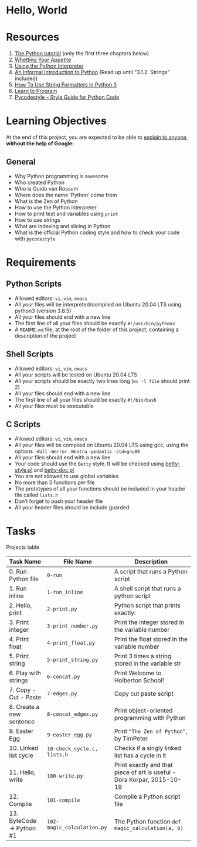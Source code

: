# Hello, World

# Resources
1. [The Python tutorial](https://docs.python.org/3/tutorial/index.html) (only the first three chapters below)
2. [Whetting Your Appetite](https://docs.python.org/3/tutorial/appetite.html)
3. [Using the Python Interpreter](https://docs.python.org/3/tutorial/interpreter.html)
4. [An Informal Introduction to Python](https://docs.python.org/3/tutorial/introduction.html) (Read up until “3.1.2. Strings” included)
5. [How To Use String Formatters in Python 3](https://realpython.com/python-f-strings/)
6. [Learn to Program](https://www.youtube.com/playlist?list=PLGLfVvz_LVvTn3cK5e6LjhgGiSeVlIRwt)
7. [Pycodestyle – Style Guide for Python Code](https://pypi.org/project/pycodestyle/)

# Learning Objectives
At the end of this project, you are expected to be able to [explain to anyone](https://fs.blog/feynman-learning-technique/?fbclid=IwAR2K5_BGPVo0QjJXkOIIqNsqcXK4lTskPWJvA0asKQIGtCPWaQBdKmj1Ztg), **without the help of Google:**

## General
* Why Python programming is awesome
* Who created Python
* Who is Guido van Rossum
* Where does the name ‘Python’ come from
* What is the Zen of Python
* How to use the Python interpreter
* How to print text and variables using `print`
* How to use strings
* What are indexing and slicing in Python
* What is the official Python coding style and how to check your code with `pycodestyle`

# Requirements
## Python Scripts
* Allowed editors: `vi`, `vim`, `emacs`
* All your files will be interpreted/compiled on Ubuntu 20.04 LTS using python3 (version 3.8.5)
* All your files should end with a new line
* The first line of all your files should be exactly `#!/usr/bin/python3`
* A `README.md` file, at the root of the folder of this project, containing a description of the project

## Shell Scripts
* Allowed editors: `vi`, `vim`, `emacs`
* All your scripts will be tested on Ubuntu 20.04 LTS
* All your scripts should be exactly two lines long (`wc -l file` should print 2)
* All your files should end with a new line
* The first line of all your files should be exactly `#!/bin/bash`
* All your files must be executable

## C Scripts
* Allowed editors: `vi`, `vim`, `emacs`
* All your files will be compiled on Ubuntu 20.04 LTS using gcc, using the options `-Wall` `-Werror` `-Wextra` `-pedantic` `-std=gnu89`
* All your files should end with a new line
* Your code should use the `Betty` style. It will be checked using [betty-style.pl](https://github.com/holbertonschool/Betty/blob/master/betty-style.pl) and [betty-doc.pl](https://github.com/holbertonschool/Betty/blob/master/betty-doc.pl)
* You are not allowed to use global variables
* No more than 5 functions per file
* The prototypes of all your functions should be included in your header file called `lists.h`
* Don’t forget to push your header file
* All your header files should be include guarded

# Tasks
Projects table

| Task Name  | File Name | Description |
| --------------- | ------------------------------ |---------------------------------------------------------------|
| 0. Run Python file | `0-run`  | A script that runs a Python script |
| 1. Run inline | `1-run_inline` | A shell script that runs a python script |
| 2. Hello, print | `2-print.py` | Python script that prints exactly: |
| 3. Print integer | `3-print_number.py` | Print the integer stored in the variable number |
| 4. Print float | `4-print_float.py` | Print the float stored in the variable number |
| 5. Print string | `5-print_string.py` | Print 3 times a string stored in the variable str |
| 6. Play with strings | `6-concat.py` | Print Welcome to Holberton School! |
| 7. Copy - Cut - Paste | `7-edges.py` | Copy cut paste script |
| 8. Create a new sentence | `8-concat_edges.py` | Print object-oriented programming with Python |
| 9. Easter Egg | `9-easter_egg.py` | Print `“The Zen of Python”`, by TimPeter |
| 10. Linked list cycle | `10-check_cycle.c, lists.h` | Checks if a singly linked list has a cycle in it |
| 11. Hello, write | `100-write.py` | Print exactly and that piece of art is useful - Dora Korpar, 2015-10-19 |
| 12. Compile | `101-compile` | Compile a Python script file |
| 13. ByteCode -> Python #1 | `102-magic_calculation.py` | The Python function `def magic_calculation(a, b)` |
